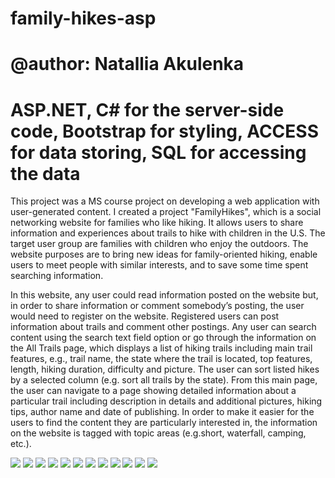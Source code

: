 # family-hikes-asp
# @author: Natallia Akulenka
# ASP.NET, C# for the server-side code, Bootstrap for styling, ACCESS for data storing, SQL for accessing the data

This project was a MS course project on developing a web application with user-generated content. I created a project "FamilyHikes", which is a social networking website for families who like hiking. It allows users to share information and experiences about trails to hike with children in the U.S. The target user group are families with children who enjoy the outdoors. The website purposes are to bring new ideas for family-oriented hiking, enable users to meet people with similar interests, and to save some time spent searching information.

In this website, any user could read information posted on the website but, in order to share information or comment somebody’s posting, the user would need to register on the website. Registered users can post information about trails and comment other postings. 
Any user can search content using the search text field option or go through the information on the All Trails page, which displays a list of hiking trails including main trail features, e.g., trail name, the state where the trail is located, top features, length, hiking duration, difficulty and picture. The user can sort listed hikes by a selected column (e.g. sort all trails by the state). From this main page, the user can navigate to a page showing detailed information about a particular trail including description in details and additional pictures, hiking tips, author name and date of publishing. In order to make it easier for the users to find the content they are particularly interested in, the information on the website is tagged with topic areas (e.g.short, waterfall, camping, etc.).

<img src="Screenshots/lgAbout.png">
<img src="Screenshots/lgAllTrails.png">
<img src="Screenshots/lgAllTrailsAddHike.png">
<img src="Screenshots/sm1.png">
<img src="Screenshots/smMenuOpen.png">
<img src="Screenshots/lgSearch.png">
<img src="Screenshots/lgTag.png">
<img src="Screenshots/lgTrailDetail.png">
<img src="Screenshots/lgTraildetail2.png">
<img src="Screenshots/lgComments.png">
<img src="Screenshots/lgShareHike.png">
<img src="Screenshots/lgVideo.png">





